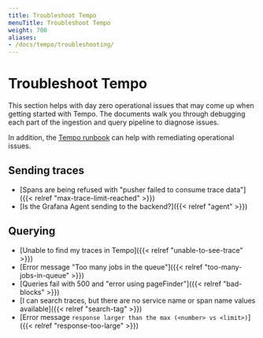 ```yaml
---
title: Troubleshoot Tempo
menuTitle: Troubleshoot Tempo
weight: 700
aliases:
- /docs/tempo/troubleshooting/
---
```


# Troubleshoot Tempo

This section helps with day zero operational issues that may come up when getting started with Tempo.
The documents walk you through debugging each part of the ingestion and query pipeline to diagnose issues.

In addition, the [Tempo runbook](https://github.com/grafana/tempo/blob/main/operations/tempo-mixin/runbook.md) can help with remediating operational issues.

## Sending traces

- [Spans are being refused with "pusher failed to consume trace data"]({{< relref "max-trace-limit-reached" >}})
- [Is the Grafana Agent sending to the backend?]({{< relref "agent" >}})

## Querying

- [Unable to find my traces in Tempo]({{< relref "unable-to-see-trace" >}})
- [Error message "Too many jobs in the queue"]({{< relref "too-many-jobs-in-queue" >}})
- [Queries fail with 500 and "error using pageFinder"]({{< relref "bad-blocks" >}})
- [I can search traces, but there are no service name or span name values available]({{< relref "search-tag" >}})
- [Error message `response larger than the max (<number> vs <limit>)`]({{< relref "response-too-large" >}})
